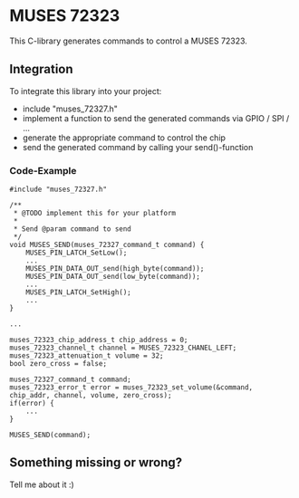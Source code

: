 # MUSES 72323

This C-library generates commands to control a MUSES 72323.


## Integration

To integrate this library into your project:

- include "muses_72327.h"
- implement a function to send the generated commands via GPIO / SPI / ...
- generate the appropriate command to control the chip
- send the generated command by calling your send()-function


### Code-Example

    #include "muses_72327.h"

    /**
     * @TODO implement this for your platform
     *
     * Send @param command to send
     */
    void MUSES_SEND(muses_72327_command_t command) {
        MUSES_PIN_LATCH_SetLow();
        ...
        MUSES_PIN_DATA_OUT_send(high_byte(command));
        MUSES_PIN_DATA_OUT_send(low_byte(command));
        ...
        MUSES_PIN_LATCH_SetHigh();
        ...
    }
    
    ...

    muses_72323_chip_address_t chip_address = 0;
    muses_72323_channel_t channel = MUSES_72323_CHANEL_LEFT;
    muses_72323_attenuation_t volume = 32;
    bool zero_cross = false;

    muses_72327_command_t command;
    muses_72323_error_t error = muses_72323_set_volume(&command, chip_addr, channel, volume, zero_cross);
    if(error) {
        ...
    }

    MUSES_SEND(command);


## Something missing or wrong?

Tell me about it :)
